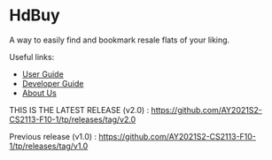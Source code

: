 # HdBuy

A way to easily find and bookmark resale flats of your liking.

Useful links:
* [User Guide](UserGuide.md)
* [Developer Guide](DeveloperGuide.md)
* [About Us](AboutUs.md)

THIS IS THE LATEST RELEASE (v2.0) : https://github.com/AY2021S2-CS2113-F10-1/tp/releases/tag/v2.0

Previous release (v1.0) : https://github.com/AY2021S2-CS2113-F10-1/tp/releases/tag/v1.0 
